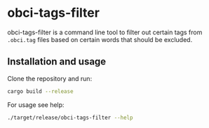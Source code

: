 # obci-tags-filter

obci-tags-filter is a command line tool to filter out certain tags from `.obci.tag` files based on certain words that should be excluded.


## Installation and usage

Clone the repository and run:

```bash
cargo build --release
```

For usage see help:

```bash
./target/release/obci-tags-filter --help
```
